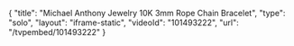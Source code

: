 {
    "title": "Michael Anthony Jewelry 10K 3mm Rope Chain Bracelet",
    "type": "solo",
    "layout": "iframe-static",
    "videoId": "101493222",
    "url": "\/tvpembed\/101493222"
}